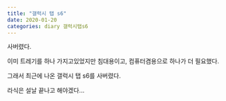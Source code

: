 ```yaml
---
title: "갤럭시 탭 s6"
date: 2020-01-20
categories: diary 갤럭시탭s6
---
```

사버렸다.

이미 트레기를 하나 가지고있었지만 침대용이고, 컴퓨터겸용으로 하나가 더 필요했다.

그래서 최근에 나온 갤럭시 탭 s6를 사버렸다.

라식은 설날 끝나고 해야겠다...
